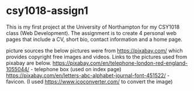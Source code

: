 # csy1018-assign1
This is my first project at the University of Northampton for my CSY1018 class (Web Development).
The assignment is to create 4 personal web pages that include a CV, short bio, contact information and a home page.



picture sources
the below pictures were from https://pixabay.com/ which provides copyright free images and videos.
Links to the pictures used from pixabay are below.
https://pixabay.com/en/telephone-london-red-england-1055044/ - telephone box (used on index page)
https://pixabay.com/en/letters-abc-alphabet-journal-font-451522/ - favicon. (I used https://www.icoconverter.com/ to convert the image)
